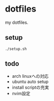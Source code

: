 # dotfiles

my dotfiles.  

## setup

`./setup.sh`

## todo

- arch linuxへの対応
- ubuntu auto setup
- install scriptの充実
- nvim設定
